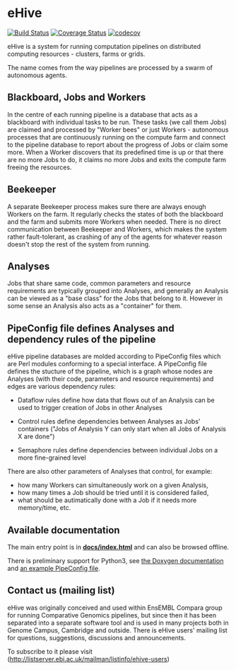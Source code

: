 eHive
=====

[![Build Status](https://travis-ci.org/Ensembl/ensembl-hive.svg?branch=version/2.4)](https://travis-ci.org/Ensembl/ensembl-hive)
[![Coverage Status](https://coveralls.io/repos/Ensembl/ensembl-hive/badge.svg?branch=version/2.4&service=github)](https://coveralls.io/github/Ensembl/ensembl-hive?branch=version/2.4)
[![codecov](https://codecov.io/gh/Ensembl/ensembl-hive/branch/version%2F2.4/graph/badge.svg)](https://codecov.io/gh/Ensembl/ensembl-hive/branch/version%2F2.4)


eHive is a system for running computation pipelines on distributed computing resources - clusters, farms or grids.

The name comes from the way pipelines are processed by a swarm of autonomous agents.

Blackboard, Jobs and Workers
----------------------------
In the centre of each running pipeline is a database that acts as a blackboard with individual tasks to be run.
These tasks (we call them Jobs) are claimed and processed by "Worker bees" or just Workers - autonomous processes
that are continuously running on the compute farm and connect to the pipeline database to report about the progress of Jobs
or claim some more. When a Worker discovers that its predefined time is up or that there are no more Jobs to do,
it claims no more Jobs and exits the compute farm freeing the resources.

Beekeeper
---------
A separate Beekeeper process makes sure there are always enough Workers on the farm.
It regularly checks the states of both the blackboard and the farm and submits more Workers when needed.
There is no direct communication between Beekeeper and Workers, which makes the system rather fault-tolerant,
as crashing of any of the agents for whatever reason doesn't stop the rest of the system from running. 

Analyses
--------
Jobs that share same code, common parameters and resource requirements are typically grouped into Analyses,
and generally an Analysis can be viewed as a "base class" for the Jobs that belong to it.
However in some sense an Analysis also acts as a "container" for them.

PipeConfig file defines Analyses and dependency rules of the pipeline
---------------------------------------------------------------------
eHive pipeline databases are molded according to PipeConfig files which are Perl modules conforming to a special interface.
A PipeConfig file defines the stucture of the pipeline, which is a graph whose nodes are Analyses
(with their code, parameters and resource requirements) and edges are various dependency rules:
* Dataflow rules define how data that flows out of an Analysis can be used to trigger creation of Jobs in other Analyses

* Control rules define dependencies between Analyses as Jobs' containers ("Jobs of Analysis Y can only start when all Jobs of Analysis X are done")

* Semaphore rules define dependencies between individual Jobs on a more fine-grained level


There are also other parameters of Analyses that control, for example:
* how many Workers can simultaneously work on a given Analysis,
* how many times a Job should be tried until it is considered failed,
* what should be autimatically done with a Job if it needs more memory/time,
etc.

Available documentation
-----------------------
The main entry point is in [**docs/index.html**](https://rawgit.com/Ensembl/ensembl-hive/version/2.4/docs/index.html) and can also be browsed offline.

There is preliminary support for Python3, see [the Doxygen
documentation](https://rawgit.com/Ensembl/ensembl-hive/version/2.4/wrappers/python3/doxygen/index.html) and
[an example PipeConfig
file](modules/Bio/EnsEMBL/Hive/Examples/LongMult/PipeConfig/LongMultSt_pyconf.pm#L139).

Contact us (mailing list)
-------------------------
eHive was originally conceived and used within EnsEMBL Compara group
for running Comparative Genomics pipelines, but since then it has been separated
into a separate software tool and is used in many projects both in Genome Campus, Cambridge and outside.
There is eHive users' mailing list for questions, suggestions, discussions and announcements.

To subscribe to it please visit (http://listserver.ebi.ac.uk/mailman/listinfo/ehive-users)

